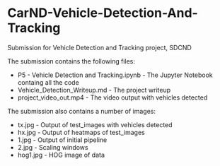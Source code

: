 # CarND-Vehicle-Detection-And-Tracking
Submission for Vehicle Detection and Tracking project, SDCND


The submission contains the following files:
* P5 - Vehicle Detection and Tracking.ipynb - The Jupyter Notebook containg all the code
* Vehicle_Detection_Writeup.md - The project writeup
* project_video_out.mp4 - The video output with vehicles detected

The submission also contains a number of images:
* tx.jpg - Output of test_images with vehicles detected
* hx.jpg - Output of heatmaps of test_images
* 1.jpg - Output of initial pipeline
* 2.jpg - Scaling windows
* hog1.jpg - HOG image of data
